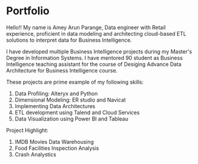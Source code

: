 # Portfolio

Hello!!
My name is Amey Arun Parange, Data engineer with Retail experience, proficient in data modeling and architecting cloud-based ETL solutions to interpret data for Business Intelligence.

I have developed multiple Business Intelligence projects during my Master's Degree in Information Systems. I have mentored 90 student as Business Intelligence teaching assistant for the course of Desiging Advance Data Architecture for Business Intelligence course.

These projects are prime example of my following skills:
1. Data Profiling: Alteryx and Python
2. Dimensional Modeling: ER studio and Navicat
3. Implementing Data Architectures
4. ETL development using Talend and Cloud Services
5. Data Visualization using Power BI and Tableau

Project Highlight:
1. IMDB Movies Data Warehousing
2. Food Facilities Inspection Analysis
3. Crash Analystics
